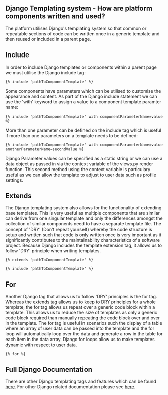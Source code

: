 ## Django Templating system - How are platform components written and used?

The platform utilises Django's templating system so that common or repeatable sections of code can be written once in a generic template and then reused or included in a parent page. 

## Include
In order to include Django templates or components within a parent page we must utilise the Django include tag:  

```
{% include 'pathToComponentTemplate' %}
```

Some components have parameters which can be utilised to customise the appearance and content. As part of the Django include statement we can use the 'with' keyword to assign a value to a component template paramter name:  

```
{% include 'pathToComponentTemplate' with componentParameterName=value %}
```

More than one parameter can be defined on the include tag which is useful if more than one parameters on a template needs to be defined:  

```
{% include 'pathToComponentTemplate' with componentParameterName=value anotherParameterName=secondValue %}
```

Django Parameter values can be specified as a static string or we can use a data object as passed in via the context variable of the views.py render function. This second method using the context variable is particulary useful as we can allow the template to adjust to user data such as profile settings.  

## Extends

The Django templating system also allows for the functionality of extending base templates. This is very useful as multiple components that are similar can derive from one singular template and only the differences amongst the collection of similar components need to have a separate template file. The concept of 'DRY' (Don't repeat yourself) whereby the code structure is setup and written such that code is only written once is very important as it significantly contributes to the maintainability characteristics of a software project. Because Django includes the template extension tag, it allows us to follow 'DRY' principle when writing templates.  


```
{% extends 'pathToComponentTemplate' %}
```

```
{% include 'pathToComponentTemplate' %}
```

## For

Another Django tag that allows us to follow 'DRY' principles is the for tag. Whereas the extends tag allows us to keep to DRY principles for a whole template, the for tag allows us repeat over a generic code block within a template. This allows us to reduce the size of templates as only a generic code block required than manually repeating the code block over and over in the template. The for tag is useful in scenarios such the display of a table where an array of user data can be passed into the template and the for loop will automatically loop over the data and generate a row in the table for each item in the data array. Django for loops allow us to make templates dynamic with respect to user data.  

```
{% for %}
```

## Full Django Documentation

There are other Django templating tags and features which can be found [here](https://docs.djangoproject.com/en/3.0/ref/templates/builtins/). For other Django related documentation please see [here](https://docs.djangoproject.com/en/3.0/).